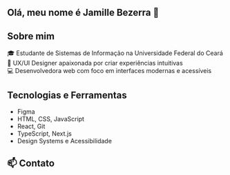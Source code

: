 ## Olá, meu nome é Jamille Bezerra 👋

## Sobre mim
🎓 Estudante de Sistemas de Informação na Universidade Federal do Ceará
🎨 UX/UI Designer apaixonada por criar experiências intuitivas  
💻 Desenvolvedora web com foco em interfaces modernas e acessíveis

## Tecnologias e Ferramentas
- Figma
- HTML, CSS, JavaScript
- React, Git
- TypeScript, Next.js
- Design Systems e Acessibilidade


## 📫 Contato




<!--
**jamillebez/jamillebez** is a ✨ _special_ ✨ repository because its `README.md` (this file) appears on your GitHub profile.

Here are some ideas to get you started:

- 🔭 I’m currently working on ...
- 🌱 I’m currently learning ...
- 👯 I’m looking to collaborate on ...
- 🤔 I’m looking for help with ...
- 💬 Ask me about ...
- 📫 How to reach me: ...
- 😄 Pronouns: ...
- ⚡ Fun fact: ...
-->
